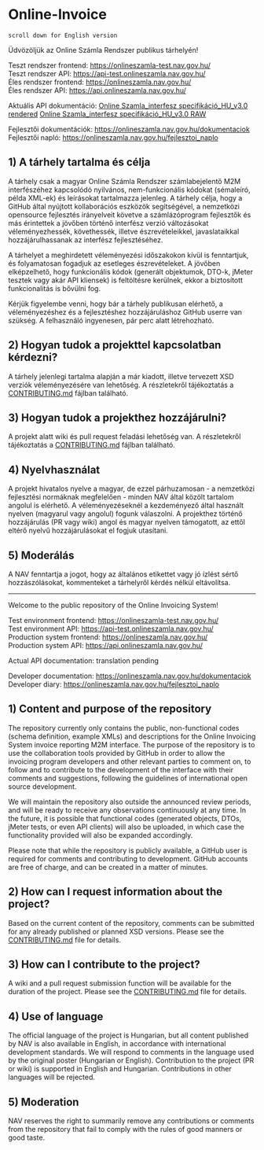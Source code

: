 # Online-Invoice

`scroll down for English version`

Üdvözöljük az Online Számla Rendszer publikus tárhelyén!

Teszt rendszer frontend: https://onlineszamla-test.nav.gov.hu/  
Teszt rendszer API: https://api-test.onlineszamla.nav.gov.hu/  
Éles rendszer frontend: https://onlineszamla.nav.gov.hu/  
Éles rendszer API: https://api.onlineszamla.nav.gov.hu/  

Aktuális API dokumentáció: [Online Szamla_interfesz specifikáció_HU_v3.0 rendered](https://github.com/nav-gov-hu/Online-Invoice/blob/master/docs/API%20docs/hu/Online%20Szamla_interfesz%20specifik%C3%A1ci%C3%B3_HU_v3.0.pdf) [Online Szamla_interfesz specifikáció_HU_v3.0 RAW](https://raw.githubusercontent.com/nav-gov-hu/Online-Invoice/master/docs/API%20docs/hu/Online%20Szamla_interfesz%20specifik%C3%A1ci%C3%B3_HU_v3.0.pdf)

Fejlesztői dokumentációk: https://onlineszamla.nav.gov.hu/dokumentaciok  
Fejlesztői napló: https://onlineszamla.nav.gov.hu/fejlesztoi_naplo  

## 1) A tárhely tartalma és célja

A tárhely csak a magyar Online Számla Rendszer számlabejelentő M2M interfészéhez kapcsolódó nyilvános, nem-funkcionális kódokat (sémaleíró, példa XML-ek) és leírásokat tartalmazza jelenleg. A tárhely célja, hogy a GitHub által nyújtott kollaborációs eszközök segítségével, a nemzetközi opensource fejlesztés irányelveit követve a számlázóprogram fejlesztők és más érintettek a jövőben történő interfész verzió változásokat véleményezhessék, követhessék, illetve észrevételeikkel, javaslataikkal hozzájárulhassanak az interfész fejlesztéséhez.

A tárhelyet a meghirdetett véleményezési időszakokon kívül is fenntartjuk, és folyamatosan fogadjuk az esetleges észrevételeket. A jövőben elképzelhető, hogy funkcionális kódok (generált objektumok, DTO-k, jMeter tesztek vagy akár API kliensek) is feltöltésre kerülnek, ekkor a biztosított funkcionalitás is bővülni fog.

Kérjük figyelembe venni, hogy bár a tárhely publikusan elérhető, a véleményezéshez és a fejlesztéshez hozzájáruláshoz GitHub userre van szükség. A felhasználó ingyenesen, pár perc alatt létrehozható.

## 2) Hogyan tudok a projekttel kapcsolatban kérdezni?

A tárhely jelenlegi tartalma alapján a már kiadott, illetve tervezett XSD verziók véleményezésére van lehetőség. A részletekről tájékoztatás a [CONTRIBUTING.md](https://github.com/nav-gov-hu/Online-Invoice/tree/master/docs/internal/CONTRIBUTING.md) fájlban található.

## 3) Hogyan tudok a projekthez hozzájárulni?

A projekt alatt wiki és pull request feladási lehetőség van. A részletekről tájékoztatás a [CONTRIBUTING.md](https://github.com/nav-gov-hu/Online-Invoice/tree/master/docs/internal/CONTRIBUTING.md) fájlban található.

## 4) Nyelvhasználat

A projekt hivatalos nyelve a magyar, de ezzel párhuzamosan - a nemzetközi fejlesztési normáknak megfelelően - minden NAV által közölt tartalom angolul is elérhető. A véleményezéseknél a kezdeményező által használt nyelven (magyarul vagy angolul) fogunk válaszolni. A projekthez történő hozzájárulás (PR vagy wiki) angol és magyar nyelven támogatott, az ettől eltérő nyelvű hozzájárulásokat el fogjuk utasítani.

## 5) Moderálás
A NAV fenntartja a jogot, hogy az általános etikettet vagy jó ízlést sértő hozzászólásokat, kommenteket a tárhelyről kérdés nélkül eltávolítsa.

---------------------------------------------------------------------------------------------------------------------------------------------

Welcome to the public repository of the Online Invoicing System!

Test environment frontend: https://onlineszamla-test.nav.gov.hu/  
Test environment API: https://api-test.onlineszamla.nav.gov.hu/  
Production system frontend: https://onlineszamla.nav.gov.hu/  
Production system API: https://api.onlineszamla.nav.gov.hu/  

Actual API documentation: translation pending

Developer documentation: https://onlineszamla.nav.gov.hu/dokumentaciok  
Developer diary: https://onlineszamla.nav.gov.hu/fejlesztoi_naplo

## 1) Content and purpose of the repository

The repository currently only contains the public, non-functional codes (schema definition, example XMLs) and descriptions for the Online
Invoicing System invoice reporting M2M interface. The purpose of the repository is to use the collaboration tools provided by GitHub in order
to allow the invoicing program developers and other relevant parties to comment on, to follow and to contribute to the development of the
interface with their comments and suggestions, following the guidelines of international open source development.

We will maintain the repository also outside the announced review periods, and will be ready to receive any observations continuously at
any time. In the future, it is possible that functional codes (generated objects, DTOs, jMeter tests, or even API clients) will also be uploaded, in which case the functionality provided will also be expanded accordingly.

Please note that while the repository is publicly available, a GitHub user is required for comments and contributing to development. GitHub
accounts are free of charge, and can be created in a matter of minutes.

## 2) How can I request information about the project?

Based on the current content of the repository, comments can be submitted for any already published or planned XSD versions. Please see
the [CONTRIBUTING.md](https://github.com/nav-gov-hu/Online-Invoice/tree/master/docs/internal/CONTRIBUTING.md) file for details.

## 3) How can I contribute to the project?

A wiki and a pull request submission function will be available for the duration of the project. Please see the [CONTRIBUTING.md](https://github.com/nav-gov-hu/Online-Invoice/tree/master/docs/internal/CONTRIBUTING.md) file for details.

## 4) Use of language

The official language of the project is Hungarian, but all content published by NAV is also available in English, in accordance with
international development standards. We will respond to comments in the language used by the original poster (Hungarian or English).
Contribution to the project (PR or wiki) is supported in English and Hungarian. Contributions in other languages will be rejected.

## 5) Moderation

NAV reserves the right to summarily remove any contributions or comments from the repository that fail to comply with the rules of good manners or good taste.